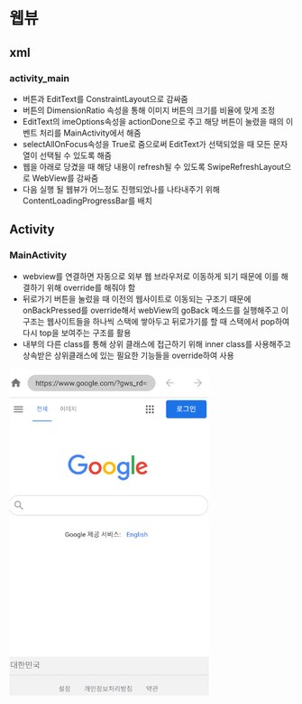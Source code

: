# 웹뷰  
## xml  
### activity_main   
+ 버튼과 EditText를 ConstraintLayout으로 감싸줌  
+ 버튼의 DimensionRatio 속성을 통해 이미지 버튼의 크기를 비율에 맞게 조정  
+ EditText의 imeOptions속성을 actionDone으로 주고 해당 버튼이 눌렸을 때의 이벤트 처리를 MainActivity에서 해줌  
+ selectAllOnFocus속성을 True로 줌으로써 EditText가 선택되었을 때 모든 문자열이 선택될 수 있도록 해줌  
+ 웹을 아래로 당겼을 때 해당 내용이 refresh될 수 있도록 SwipeRefreshLayout으로 WebView를 감싸줌  
+ 다음 실행 될 웹뷰가 어느정도 진행되었나를 나타내주기 위해 ContentLoadingProgressBar를 배치  

## Activity  
### MainActivity  
+ webview를 연결하면 자동으로 외부 웹 브라우저로 이동하게 되기 때문에 이를 해결하기 위해 override를 해줘야 함  
+ 뒤로가기 버튼을 눌렀을 때 이전의 웹사이트로 이동되는 구조기 때문에 onBackPressed를 override해서 webView의 goBack 메소드를 실행해주고 이 구조는 웹사이트들을 하나씩 스택에 쌓아두고 뒤로가기를 할 때 스택에서 pop하여 다시 top을 보여주는 구조를 활용  
+  내부의 다른 class를 통해 상위 클래스에 접근하기 위해 inner class를 사용해주고 상속받은 상위클래스에 있는 필요한 기능들을 override하여 사용  

![1](./1.png)
